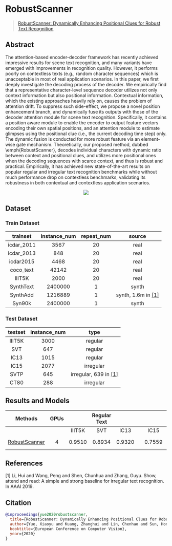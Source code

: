 # RobustScanner

> [RobustScanner: Dynamically Enhancing Positional Clues for Robust Text Recognition](https://arxiv.org/abs/2007.07542)

<!-- [ALGORITHM] -->

## Abstract

The attention-based encoder-decoder framework has recently achieved impressive results for scene text recognition, and many variants have emerged with improvements in recognition quality. However, it performs poorly on contextless texts (e.g., random character sequences) which is unacceptable in most of real application scenarios. In this paper, we first deeply investigate the decoding process of the decoder. We empirically find that a representative character-level sequence decoder utilizes not only context information but also positional information. Contextual information, which the existing approaches heavily rely on, causes the problem of attention drift. To suppress such side-effect, we propose a novel position enhancement branch, and dynamically fuse its outputs with those of the decoder attention module for scene text recognition. Specifically, it contains a position aware module to enable the encoder to output feature vectors encoding their own spatial positions, and an attention module to estimate glimpses using the positional clue (i.e., the current decoding time step) only. The dynamic fusion is conducted for more robust feature via an element-wise gate mechanism. Theoretically, our proposed method, dubbed \\emph{RobustScanner}, decodes individual characters with dynamic ratio between context and positional clues, and utilizes more positional ones when the decoding sequences with scarce context, and thus is robust and practical. Empirically, it has achieved new state-of-the-art results on popular regular and irregular text recognition benchmarks while without much performance drop on contextless benchmarks, validating its robustness in both contextual and contextless application scenarios.

<div align=center>
<img src="https://user-images.githubusercontent.com/22607038/142798010-eee8795e-8cda-4a7f-a81d-ff9c94af58dc.png"/>
</div>

## Dataset

### Train Dataset

|  trainset  | instance_num | repeat_num |           source           |
| :--------: | :----------: | :--------: | :------------------------: |
| icdar_2011 |     3567     |     20     |            real            |
| icdar_2013 |     848      |     20     |            real            |
| icdar2015  |     4468     |     20     |            real            |
| coco_text  |    42142     |     20     |            real            |
|   IIIT5K   |     2000     |     20     |            real            |
| SynthText  |   2400000    |     1      |           synth            |
|  SynthAdd  |   1216889    |     1      | synth, 1.6m in [\[1\]](#1) |
|   Syn90k   |   2400000    |     1      |           synth            |

### Test Dataset

| testset | instance_num |             type              |
| :-----: | :----------: | :---------------------------: |
| IIIT5K  |     3000     |            regular            |
|   SVT   |     647      |            regular            |
|  IC13   |     1015     |            regular            |
|  IC15   |     2077     |           irregular           |
|  SVTP   |     645      | irregular, 639 in [\[1\]](#1) |
|  CT80   |     288      |           irregular           |

## Results and Models

|                                 Methods                                 | GPUs |        | Regular Text |        |     |        | Irregular Text |        |                                 download                                 |
| :---------------------------------------------------------------------: | :--: | :----: | :----------: | :----: | :-: | :----: | :------------: | :----: | :----------------------------------------------------------------------: |
|                                                                         |      | IIIT5K |     SVT      |  IC13  |     |  IC15  |      SVTP      |  CT80  |                                                                          |
| [RobustScanner](/configs/textrecog/robust_scanner/robustscanner_resnet31_5e_st-sub_mj-sub_sa_real.py) |  4   | 0.9510 |    0.8934    | 0.9320 |     | 0.7559 |     0.8078     | 0.8715 | [model](https://download.openmmlab.com/mmocr/textrecog/robust_scanner/robustscanner_resnet31_5e_st-sub_mj-sub_sa_real/robustscanner_resnet31_5e_st-sub_mj-sub_sa_real_20220915_152447-7fc35929.pth) \| [log](https://download.openmmlab.com/mmocr/textrecog/robust_scanner/robustscanner_resnet31_5e_st-sub_mj-sub_sa_real/20220915_152447.log) |

## References

<a id="1">\[1\]</a> Li, Hui and Wang, Peng and Shen, Chunhua and Zhang, Guyu. Show, attend and read: A simple and strong baseline for irregular text recognition. In AAAI 2019.

## Citation

```bibtex
@inproceedings{yue2020robustscanner,
  title={RobustScanner: Dynamically Enhancing Positional Clues for Robust Text Recognition},
  author={Yue, Xiaoyu and Kuang, Zhanghui and Lin, Chenhao and Sun, Hongbin and Zhang, Wayne},
  booktitle={European Conference on Computer Vision},
  year={2020}
}
```
